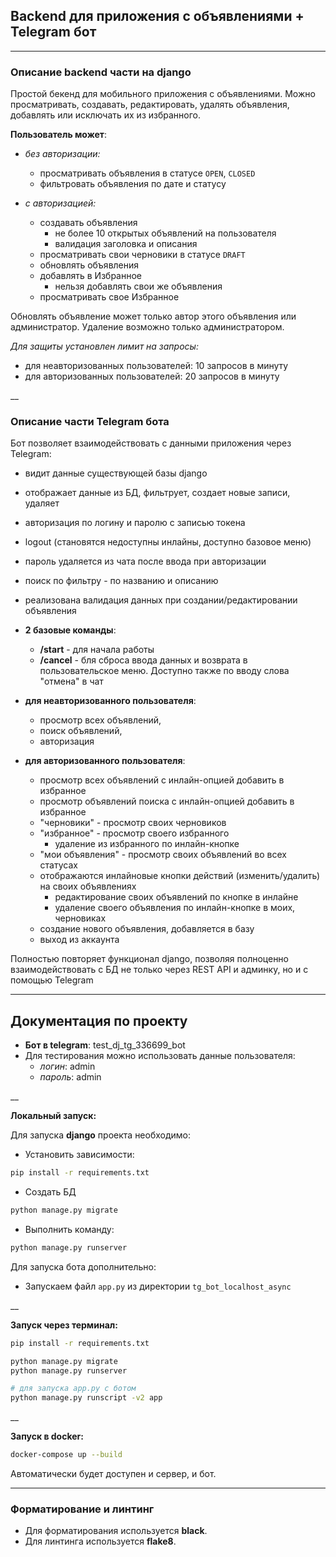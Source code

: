 ## Backend для приложения с объявлениями + Telegram бот
___

### Описание backend части на django

Простой бекенд для мобильного приложения с объявлениями. 
Можно просматривать, создавать, редактировать, удалять объявления, 
добавлять или исключать их из избранного.

__Пользователь может__:

+ _без авторизации:_
  + просматривать объявления в статусе `OPEN`, `CLOSED`
  + фильтровать объявления по дате и статусу
  

+ _с авторизацией:_
  + создавать объявления
    + не более 10 открытых объявлений на пользователя
    + валидация заголовка и описания
  + просматривать свои черновики в статусе `DRAFT`
  + обновлять объявления
  + добавлять в Избранное
    + нельзя добавлять свои же объявления
  + просматривать свое Избранное

Обновлять объявление может только автор этого объявления или администратор.
Удаление возможно только администратором.

_Для защиты установлен лимит на запросы:_
- для неавторизованных пользователей: 10 запросов в минуту
- для авторизованных пользователей: 20 запросов в минуту

__

### Описание части Telegram бота

Бот позволяет взаимодействовать с данными приложения через Telegram:

- видит данные существующей базы django
- отображает данные из БД, фильтрует, создает новые записи, удаляет
- авторизация по логину и паролю с записью токена
- logout (становятся недоступны инлайны, доступно базовое меню)
- пароль удаляется из чата после ввода при авторизации
- поиск по фильтру - по названию и описанию
- реализована валидация данных при создании/редактировании объявления


- __2 базовые команды__:
    - __/start__ - для начала работы
    - __/cancel__ - бля сброса ввода данных и возврата в пользовательское меню. Доступно также по вводу слова "отмена" в чат


- __для неавторизованного пользователя__:
    - просмотр всех объявлений, 
    - поиск объявлений, 
    - авторизация


- __для авторизованного пользователя__:
  - просмотр всех объявлений с инлайн-опцией добавить в избранное
  - просмотр объявлений поиска с инлайн-опцией добавить в избранное
  - "черновики" - просмотр своих черновиков
  - "избранное" - просмотр своего избранного
    - удаление из избранного по инлайн-кнопке
  - "мои объявления" - просмотр своих объявлений во всех статусах
  - отображаются инлайновые кнопки действий (изменить/удалить) на 
  своих объявлениях
    - редактирование своих объявлений по кнопке в инлайне
    - удаление своего объявления по инлайн-кнопке в моих, черновиках
  - создание нового объявления, добавляется в базу
  - выход из аккаунта
  
Полностью повторяет функционал django, позволяя полноценно 
взаимодействовать с БД не только через REST API и админку, но и с помощью
Telegram

___

## Документация по проекту

+ __Бот в telegram__: test_dj_tg_336699_bot
+ Для тестирования можно использовать данные пользователя:
  + _логин_: admin
  + _пароль_: admin

__

**Локальный запуск:**

Для запуска **django** проекта необходимо:

+ Установить зависимости:

```bash
pip install -r requirements.txt
```

+ Cоздать БД
```bash
python manage.py migrate
```

+ Выполнить команду:
```bash
python manage.py runserver
```

Для запуска бота дополнительно:

+ Запускаем файл `app.py` из директории `tg_bot_localhost_async`

__

__Запуск через терминал:__

```bash
pip install -r requirements.txt
```

```bash
python manage.py migrate
python manage.py runserver

# для запуска app.py с ботом
python manage.py runscript -v2 app  
```
__

__Запуск в docker:__

```bash
docker-compose up --build
```

Автоматически будет доступен и сервер, и бот.

___

### Форматирование и линтинг

+ Для форматирования используется __black__.
+ Для линтинга используется __flake8__.